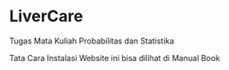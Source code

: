 # LiverCare
Tugas Mata Kuliah Probabilitas dan Statistika

Tata Cara Instalasi Website ini bisa dilihat di Manual Book
